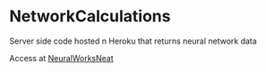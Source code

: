# NetworkCalculations
 Server side code hosted n Heroku that returns neural network data

Access at <a href="https://abhishekbane.github.io/NeuralWorksNeat">NeuralWorksNeat</a>
